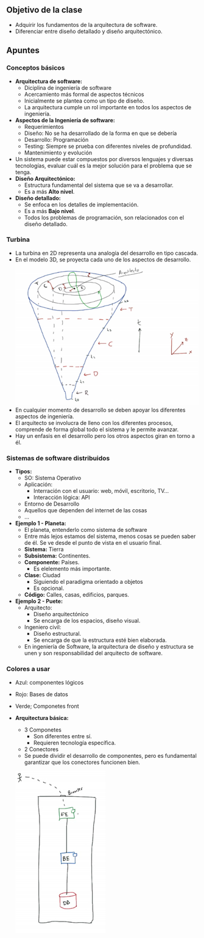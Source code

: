 ## Objetivo de la clase

- Adquirir los fundamentos de la arquitectura de software.
- Diferenciar entre diseño detallado y diseño arquitectónico.

## Apuntes

### Conceptos básicos

- **Arquitectura de software:**
  - Diciplina de ingeniería de software
  - Acercamiento más formal de aspectos técnicos
  - Inicialmente se plantea como un tipo de diseño.
  - La arquitectura cumple un rol importante en todos los aspectos de ingeniería.
- **Aspectos de la Ingeniería de software:**
  - Requerimientos
  - Diseño: No se ha desarrollado de la forma en que se debería
  - Desarrollo: Programación
  - Testing: Siempre se prueba con diferentes niveles de profundidad.
  - Mantenimiento y evolución
- Un sistema puede estar compuestos por diversos lenguajes y diversas tecnologías, evaluar cuál es la mejor solución para el problema que se tenga.
- **Diseño Arquitectónico:**
  - Estructura fundamental del sistema que se va a desarrollar.
  - Es a más **Alto nivel**.
- **Diseño detallado:**
  - Se enfoca en los detalles de implementación.
  - Es a más **Bajo nivel**.
  - Todos los problemas de programación, son relacionados con el diseño detallado.


### Turbina

- La turbina en 2D representa una analogía del desarrollo en tipo cascada.
- En el modelo 3D, se proyecta cada uno de los aspectos de desarrollo.
  ![proyección](images/000.png)
- En cualquier momento de desarrollo se deben apoyar los diferentes aspectos de ingeniería.
- El arquitecto se involucra de lleno con los diferentes procesos, comprende de forma global todo el sistema y le permite avanzar.
- Hay un enfasis en el desarrollo pero los otros aspectos giran en torno a él.

### Sistemas de software distribuidos

- **Tipos:**
  - SO: Sistema Operativo
  - Aplicación:
    - Interración con el usuario: web, móvil, escritorio, TV...
    - Interacción lógica: API
  - Entorno de Desarrollo
  - Aquellos que dependen del internet de las cosas
  - ...
- **Ejemplo 1 - Planeta:**
  - El planeta, entenderlo como sistema de software
  - Entre más lejos estamos del sistema, menos cosas se pueden saber de él. Se ve desde el punto de vista en el usuario final.
  - **Sistema:** Tierra
  - **Subsistema:** Continentes.
  - **Componente:** Países.
    - Es elelemento más importante.
  - **Clase:** Ciudad
    - Siguiendo el paradigma orientado a objetos
    - Es opcional.
  - **Código:** Calles, casas, edificios, parques.
- **Ejemplo 2 - Puete:**
  - Arquitecto:
    - Diseño arquitectónico
    - Se encarga de los espacios, diseño visual.
  - Ingeniero civil:
    - Diseño estructural.
    - Se encarga de que la estructura esté bien elaborada.
  - En ingeniería de Software, la arquitectura de diseño y estructura se unen y son responsabilidad del arquitecto de software.

### Colores a usar

- Azul: componentes lógicos
- Rojo: Bases de datos
- Verde; Componetes front

- **Arquitectura básica:**
  - 3 Componetes
    - Son diferentes entre sí.
    - Requieren tecnología específica.
  - 2 Conectores
  - Se puede dividir el desarrollo de componentes, pero es fundamental garantizar que los conectores funcionen bien.

  ![Arquitectura básica](images/001.png)